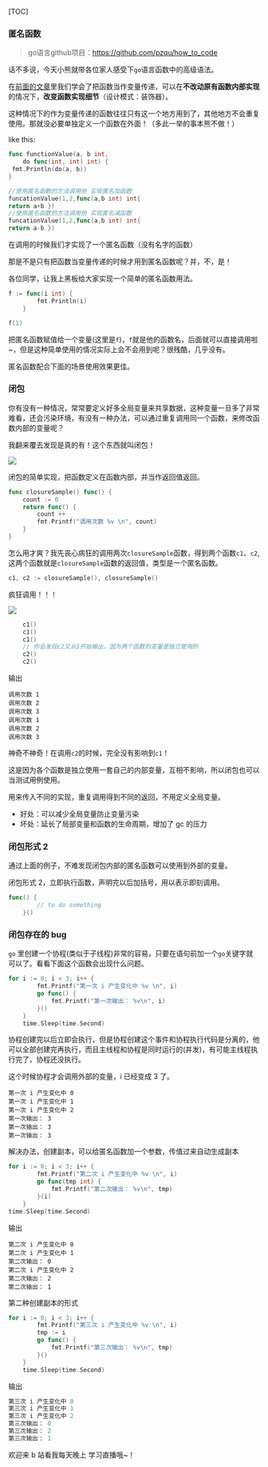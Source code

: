 [TOC]

### 匿名函数
> go语言github项目：https://github.com/pzqu/how_to_code

话不多说，今天小熊就带各位家人感受下`go`语言函数中的高级语法。

在[前面的文章](https://mp.weixin.qq.com/s/HsaEjO9TgUcfrBhaMS0C5A)里我们学会了把函数当作变量传递，可以在**不改动原有函数内部实现**的情况下，**改变函数实现细节**（设计模式：装饰器）。

这种情况下的作为变量传递的函数往往只有这一个地方用到了，其他地方不会重复使用。那就没必要单独定义一个函数在外面！（多此一举的事本熊不做！）

like this:

```go
func functionValue(a, b int,
    do func(int, int) int) {
 fmt.Println(do(a, b))
}

//使用匿名函数的方法调用他 实现匿名加函数
funcationValue(1,2,func(a,b int) int{
return a+b })
//使用匿名函数的方法调用他 实现匿名减函数
funcationValue(1,2,func(a,b int) int{
return a-b })
```

在调用的时候我们才实现了一个匿名函数（没有名字的函数）

那是不是只有把函数当变量传递的时候才用到匿名函数呢？并，不，是！

各位同学，让我上黑板给大家实现一个简单的匿名函数用法。

```go
f := func(i int) {
		fmt.Println(i)
	}

f(1)
```

把匿名函数赋值给一个变量(这里是`f`)，`f`就是他的函数名，后面就可以直接调用啦~，但是这种简单使用的情况实际上会不会用到呢？很残酷，几乎没有。

匿名函数配合下面的场景使用效果更佳。

### 闭包

你有没有一种情况，常常要定义好多全局变量来共享数据，这种变量一旦多了非常难看，还会污染环境，有没有一种办法，可以通过重复调用同一个函数，来修改函数内部的变量呢？

我翻来覆去发现是真的有！这个东西就叫闭包！

![](https://coding3min.oss-accelerate.aliyuncs.com/coding3min/2020-04-27-135104.jpg)

闭包的简单实现，把函数定义在函数内部，并当作返回值返回。

```go
func closureSample() func() {
	count := 0
	return func() {
		count ++
		fmt.Printf("调用次数 %v \n", count)
	}
}
```

怎么用才爽？我先丧心病狂的调用两次`closureSample`函数，得到两个函数`c1`、`c2`,这两个函数就是`closureSample`函数的返回值，类型是一个匿名函数。

```go
c1, c2 := closureSample(), closureSample()
```

疯狂调用！！！

![](https://coding3min.oss-accelerate.aliyuncs.com/coding3min/2020-04-27-140145.jpg)

```go
	c1()
	c1()
	c1()
	// 你会发现c2又从1开始输出，因为两个函数的变量是独立使用的
	c2()
	c2()
```

输出

```
调用次数 1
调用次数 2
调用次数 3
调用次数 1
调用次数 2
调用次数 3
```

神奇不神奇！在调用`c2`的时候，完全没有影响到`c1`！

这是因为各个函数是独立使用一套自己的内部变量，互相不影响，所以闭包也可以当测试用例使用。

用来传入不同的实现，重复调用得到不同的返回，不用定义全局变量。

- 好处：可以减少全局变量防止变量污染
- 坏处：延长了局部变量和函数的生命周期，增加了 gc 的压力

### 闭包形式 2

通过上面的例子，不难发现闭包内部的匿名函数可以使用到外部的变量。

闭包形式 2，立即执行函数，声明完以后加括号，用以表示即刻调用。

```go
func() {
		// to do something
	}()
```

### 闭包存在的 bug

`go` 里创建一个协程(类似于子线程)非常的容易，只要在语句前加一个`go`关键字就可以了。看看下面这个函数会出现什么问题。

```go
for i := 0; i < 3; i++ {
		fmt.Printf("第一次 i 产生变化中 %v \n", i)
		go func() {
			fmt.Printf("第一次输出： %v\n", i)
		}()
	}
	time.Sleep(time.Second)
```

协程创建完以后立即会执行，但是协程创建这个事件和协程执行代码是分离的，他可以全部创建完再执行，而且主线程和协程是同时运行的(并发)，有可能主线程执行完了，协程还没执行。

这个时候协程才会调用外部的变量，i 已经变成 3 了。

```
第一次 i 产生变化中 0
第一次 i 产生变化中 1
第一次 i 产生变化中 2
第一次输出： 3
第一次输出： 3
第一次输出： 3
```

解决办法，创建副本，可以给匿名函数加一个参数，传值过来自动生成副本

```go
for i := 0; i < 3; i++ {
		fmt.Printf("第二次 i 产生变化中 %v \n", i)
		go func(tmp int) {
			fmt.Printf("第二次输出： %v\n", tmp)
		}(i)
	}
time.Sleep(time.Second)
```

输出

```
第二次 i 产生变化中 0
第二次 i 产生变化中 1
第二次输出： 0
第二次 i 产生变化中 2
第二次输出： 2
第二次输出： 1
```

第二种创建副本的形式

```go
for i := 0; i < 3; i++ {
		fmt.Printf("第三次 i 产生变化中 %v \n", i)
		tmp := i
		go func() {
			fmt.Printf("第三次输出： %v\n", tmp)
		}()
	}
	time.Sleep(time.Second)
```

输出

```go
第三次 i 产生变化中 0
第三次 i 产生变化中 1
第三次 i 产生变化中 2
第三次输出： 0
第三次输出： 2
第三次输出： 1
```

欢迎来 b 站看我每天晚上 学习直播哦~！
